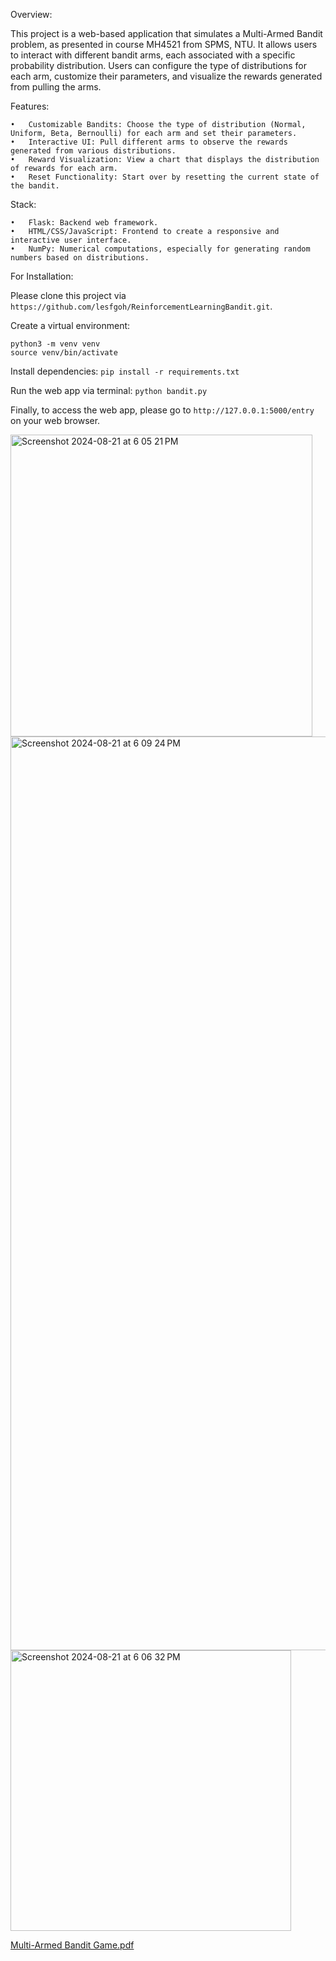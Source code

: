 Overview:

This project is a web-based application that simulates a Multi-Armed Bandit problem, as presented in course MH4521 from SPMS, NTU.
It allows users to interact with different bandit arms, each associated with a specific probability distribution. 
Users can configure the type of distributions for each arm, customize their parameters, and visualize the rewards generated from pulling the arms.

Features:

	•	Customizable Bandits: Choose the type of distribution (Normal, Uniform, Beta, Bernoulli) for each arm and set their parameters.
	•	Interactive UI: Pull different arms to observe the rewards generated from various distributions.
	•	Reward Visualization: View a chart that displays the distribution of rewards for each arm.
	•	Reset Functionality: Start over by resetting the current state of the bandit.

Stack:

	•	Flask: Backend web framework.
	•	HTML/CSS/JavaScript: Frontend to create a responsive and interactive user interface.
	•	NumPy: Numerical computations, especially for generating random numbers based on distributions.

 
For Installation:

Please clone this project via `https://github.com/lesfgoh/ReinforcementLearningBandit.git`.

Create a virtual environment: 
```
python3 -m venv venv
source venv/bin/activate
```

Install dependencies:
`pip install -r requirements.txt`
 
Run the web app via terminal:
`python bandit.py`

Finally, to access the web app, please go to `http://127.0.0.1:5000/entry` on your web browser.

<img width="483" alt="Screenshot 2024-08-21 at 6 05 21 PM" src="https://github.com/user-attachments/assets/dc3c6f99-d2cf-413d-ba88-f840a6b16da8">
<img width="1462" alt="Screenshot 2024-08-21 at 6 09 24 PM" src="https://github.com/user-attachments/assets/f7e5fc6c-2e2d-4b06-a04b-40d636493515">
<img width="449" alt="Screenshot 2024-08-21 at 6 06 32 PM" src="https://github.com/user-attachments/assets/31e7feba-9fab-4886-879a-65d7e8c71eae">


[Multi-Armed Bandit Game.pdf](https://github.com/user-attachments/files/16690000/Multi-Armed.Bandit.Game.pdf)

